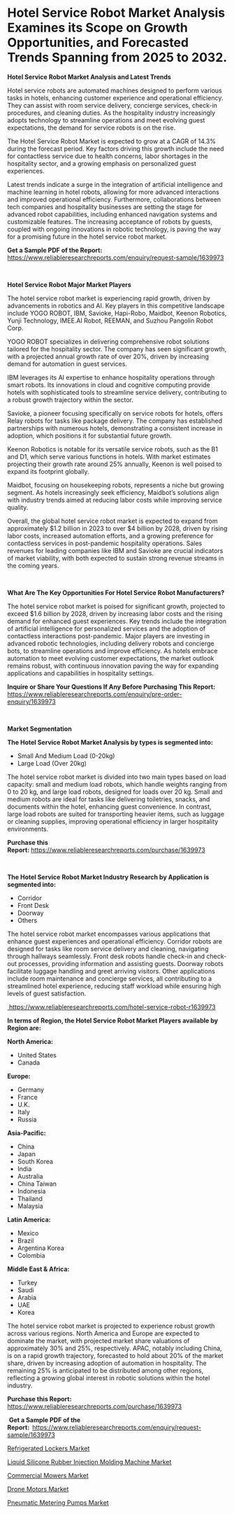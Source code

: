 <p><h1>Hotel Service Robot Market Analysis Examines its Scope on Growth Opportunities, and Forecasted Trends Spanning from 2025 to 2032.</h1></p><p><strong>Hotel Service Robot Market Analysis and Latest Trends</strong></p>
<p><p>Hotel service robots are automated machines designed to perform various tasks in hotels, enhancing customer experience and operational efficiency. They can assist with room service delivery, concierge services, check-in procedures, and cleaning duties. As the hospitality industry increasingly adopts technology to streamline operations and meet evolving guest expectations, the demand for service robots is on the rise.</p><p>The Hotel Service Robot Market is expected to grow at a CAGR of 14.3% during the forecast period. Key factors driving this growth include the need for contactless service due to health concerns, labor shortages in the hospitality sector, and a growing emphasis on personalized guest experiences. </p><p>Latest trends indicate a surge in the integration of artificial intelligence and machine learning in hotel robots, allowing for more advanced interactions and improved operational efficiency. Furthermore, collaborations between tech companies and hospitality businesses are setting the stage for advanced robot capabilities, including enhanced navigation systems and customizable features. The increasing acceptance of robots by guests, coupled with ongoing innovations in robotic technology, is paving the way for a promising future in the hotel service robot market.</p></p>
<p><strong>Get a Sample PDF of the Report:&nbsp;</strong> <a href="https://www.reliableresearchreports.com/enquiry/request-sample/1639973?utm_campaign=7&utm_medium=2&utm_source=Github&utm_content=ia&utm_term=11042025&utm_id=hotel-service-robot">https://www.reliableresearchreports.com/enquiry/request-sample/1639973</a></p>
<p>&nbsp;</p>
<p><strong>Hotel Service Robot Major Market Players</strong></p>
<p><p>The hotel service robot market is experiencing rapid growth, driven by advancements in robotics and AI. Key players in this competitive landscape include YOGO ROBOT, IBM, Savioke, Hapi-Robo, Maidbot, Keenon Robotics, Yunji Technology, IMEE.AI Robot, REEMAN, and Suzhou Pangolin Robot Corp. </p><p>YOGO ROBOT specializes in delivering comprehensive robot solutions tailored for the hospitality sector. The company has seen significant growth, with a projected annual growth rate of over 20%, driven by increasing demand for automation in guest services.</p><p>IBM leverages its AI expertise to enhance hospitality operations through smart robots. Its innovations in cloud and cognitive computing provide hotels with sophisticated tools to streamline service delivery, contributing to a robust growth trajectory within the sector.</p><p>Savioke, a pioneer focusing specifically on service robots for hotels, offers Relay robots for tasks like package delivery. The company has established partnerships with numerous hotels, demonstrating a consistent increase in adoption, which positions it for substantial future growth.</p><p>Keenon Robotics is notable for its versatile service robots, such as the B1 and D1, which serve various functions in hotels. With market estimates projecting their growth rate around 25% annually, Keenon is well poised to expand its footprint globally.</p><p>Maidbot, focusing on housekeeping robots, represents a niche but growing segment. As hotels increasingly seek efficiency, Maidbot’s solutions align with industry trends aimed at reducing labor costs while improving service quality.</p><p>Overall, the global hotel service robot market is expected to expand from approximately $1.2 billion in 2023 to over $4 billion by 2028, driven by rising labor costs, increased automation efforts, and a growing preference for contactless services in post-pandemic hospitality operations. Sales revenues for leading companies like IBM and Savioke are crucial indicators of market viability, with both expected to sustain strong revenue streams in the coming years.</p></p>
<p>&nbsp;</p>
<p><strong>What Are The Key Opportunities For Hotel Service Robot Manufacturers?</strong></p>
<p><p>The hotel service robot market is poised for significant growth, projected to exceed $1.6 billion by 2028, driven by increasing labor costs and the rising demand for enhanced guest experiences. Key trends include the integration of artificial intelligence for personalized services and the adoption of contactless interactions post-pandemic. Major players are investing in advanced robotic technologies, including delivery robots and concierge bots, to streamline operations and improve efficiency. As hotels embrace automation to meet evolving customer expectations, the market outlook remains robust, with continuous innovation paving the way for expanding applications and capabilities in hospitality settings.</p></p>
<p><strong>Inquire or Share Your Questions If Any Before Purchasing This Report:</strong> <a href="https://www.reliableresearchreports.com/enquiry/pre-order-enquiry/1639973?utm_campaign=7&utm_medium=2&utm_source=Github&utm_content=ia&utm_term=11042025&utm_id=hotel-service-robot">https://www.reliableresearchreports.com/enquiry/pre-order-enquiry/1639973</a></p>
<p>&nbsp;</p>
<p><strong>Market Segmentation</strong></p>
<p><strong>The Hotel Service Robot Market Analysis by types is segmented into:</strong></p>
<p><ul><li>Small And Medium Load (0-20kg)</li><li>Large Load (Over 20kg)</li></ul></p>
<p><p>The hotel service robot market is divided into two main types based on load capacity: small and medium load robots, which handle weights ranging from 0 to 20 kg, and large load robots, designed for loads over 20 kg. Small and medium robots are ideal for tasks like delivering toiletries, snacks, and documents within the hotel, enhancing guest convenience. In contrast, large load robots are suited for transporting heavier items, such as luggage or cleaning supplies, improving operational efficiency in larger hospitality environments.</p></p>
<p><strong>Purchase this Report:&nbsp;</strong><a href="https://www.reliableresearchreports.com/purchase/1639973?utm_campaign=7&utm_medium=2&utm_source=Github&utm_content=ia&utm_term=11042025&utm_id=hotel-service-robot">https://www.reliableresearchreports.com/purchase/1639973</a></p>
<p>&nbsp;</p>
<p><strong>The Hotel Service Robot Market Industry Research by Application is segmented into:</strong></p>
<p><ul><li>Corridor</li><li>Front Desk</li><li>Doorway</li><li>Others</li></ul></p>
<p><p>The hotel service robot market encompasses various applications that enhance guest experiences and operational efficiency. Corridor robots are designed for tasks like room service delivery and cleaning, navigating through hallways seamlessly. Front desk robots handle check-in and check-out processes, providing information and assisting guests. Doorway robots facilitate luggage handling and greet arriving visitors. Other applications include room maintenance and concierge services, all contributing to a streamlined hotel experience, reducing staff workload while ensuring high levels of guest satisfaction.</p></p>
<p><a href="https://www.reliableresearchreports.com/hotel-service-robot-r1639973?utm_campaign=7&utm_medium=2&utm_source=Github&utm_content=ia&utm_term=11042025&utm_id=hotel-service-robot">&nbsp;https://www.reliableresearchreports.com/hotel-service-robot-r1639973</a></p>
<p><strong>In terms of Region, the Hotel Service Robot Market Players available by Region are:</strong></p>
<p>
    <p> <strong> North America: </strong>
        <ul>
            <li>United States</li>
            <li>Canada</li>
        </ul>
        </p> 
    <p> <strong> Europe: </strong>
        <ul>
            <li>Germany</li>
            <li>France</li>
            <li>U.K.</li>
            <li>Italy</li>
            <li>Russia</li>
        </ul>
        </p> 
    <p> <strong> Asia-Pacific: </strong>
        <ul>
            <li>China</li>
            <li>Japan</li>
            <li>South Korea</li>
            <li>India</li>
            <li>Australia</li>
            <li>China Taiwan</li>
            <li>Indonesia</li>
            <li>Thailand</li>
            <li>Malaysia</li>
        </ul>
        </p> 
    <p> <strong> Latin America: </strong>
        <ul>
            <li>Mexico</li>
            <li>Brazil</li>
            <li>Argentina Korea</li>
            <li>Colombia</li>
        </ul>
        </p> 
    <p> <strong> Middle East & Africa: </strong>
        <ul>
            <li>Turkey</li>
            <li>Saudi</li>
            <li>Arabia</li>
            <li>UAE</li>
            <li>Korea</li>
        </ul>
    </p>
    </p>
<p><p>The hotel service robot market is projected to experience robust growth across various regions. North America and Europe are expected to dominate the market, with projected market share valuations of approximately 30% and 25%, respectively. APAC, notably including China, is on a rapid growth trajectory, forecasted to hold about 20% of the market share, driven by increasing adoption of automation in hospitality. The remaining 25% is anticipated to be distributed among other regions, reflecting a growing global interest in robotic solutions within the hotel industry.</p></p>
<p><strong>Purchase this Report: </strong><a href="https://www.reliableresearchreports.com/purchase/1639973?utm_campaign=7&utm_medium=2&utm_source=Github&utm_content=ia&utm_term=11042025&utm_id=hotel-service-robot">https://www.reliableresearchreports.com/purchase/1639973</a></p>
<p>&nbsp;<strong>Get a Sample PDF of the Report:&nbsp;&nbsp;</strong><a href="https://www.reliableresearchreports.com/enquiry/request-sample/1639973?utm_campaign=7&utm_medium=2&utm_source=Github&utm_content=ia&utm_term=11042025&utm_id=hotel-service-robot">https://www.reliableresearchreports.com/enquiry/request-sample/1639973</a></p>
<p><strong></strong></p>
<p><p><a href="https://github.com/jenithschijf/Market-Research-Report-List-1/blob/main/refrigerated-lockers-market.md?utm_campaign=7&utm_medium=2&utm_source=Github&utm_content=ia&utm_term=11042025&utm_id=hotel-service-robot">Refrigerated Lockers Market</a></p><p><a href="https://github.com/voigttyagi/Market-Research-Report-List-1/blob/main/liquid-silicone-rubber-injection-molding-machine-market.md?utm_campaign=7&utm_medium=2&utm_source=Github&utm_content=ia&utm_term=11042025&utm_id=hotel-service-robot">Liquid Silicone Rubber Injection Molding Machine Market</a></p><p><a href="https://github.com/stephaniwo144/Market-Research-Report-List-1/blob/main/commercial-mowers-market.md?utm_campaign=7&utm_medium=2&utm_source=Github&utm_content=ia&utm_term=11042025&utm_id=hotel-service-robot">Commercial Mowers Market</a></p><p><a href="https://github.com/daphnyvashdi/Market-Research-Report-List-1/blob/main/drone-motors-market.md?utm_campaign=7&utm_medium=2&utm_source=Github&utm_content=ia&utm_term=11042025&utm_id=hotel-service-robot">Drone Motors Market</a></p><p><a href="https://github.com/saroarmaicky/Market-Research-Report-List-1/blob/main/pneumatic-metering-pumps-market.md?utm_campaign=7&utm_medium=2&utm_source=Github&utm_content=ia&utm_term=11042025&utm_id=hotel-service-robot">Pneumatic Metering Pumps Market</a></p></p>